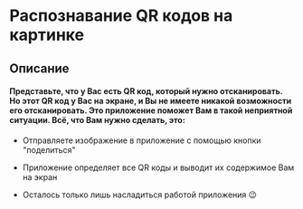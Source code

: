 # Распознавание QR кодов на картинке

## Описание

#### Представьте, что у Вас есть QR код, который нужно отсканировать. Но этот QR код у Вас на экране, и Вы не имеете никакой возможности его отсканировать. Это приложение поможет Вам в такой неприятной ситуации. Всё, что Вам нужно сделать, это:
  
* Отправляете изображение в приложение с помощью кнопки "поделиться"

* Приложение определяет все QR коды и выводит их содержимое Вам на экран

* Осталось только лишь насладиться работой приложения 😉
